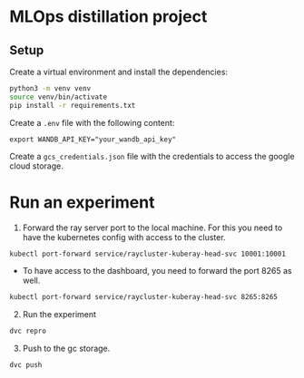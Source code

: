 # MLOps distillation project

## Setup

Create a virtual environment and install the dependencies:
```bash
python3 -m venv venv
source venv/bin/activate
pip install -r requirements.txt
```

Create a `.env` file with the following content:
```
export WANDB_API_KEY="your_wandb_api_key"
```

Create a `gcs_credentials.json` file with the credentials to access the google cloud storage.


# Run an experiment
1. Forward the ray server port to the local machine. For this you need to have the kubernetes config with access to the cluster.
```bash
kubectl port-forward service/raycluster-kuberay-head-svc 10001:10001
```
* To have access to the dashboard, you need to forward the port 8265 as well.
```bash
kubectl port-forward service/raycluster-kuberay-head-svc 8265:8265
```

2. Run the experiment
```bash
dvc repro
```

3. Push to the gc storage.
```bash
dvc push
```
